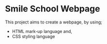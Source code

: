 # Smile School Webpage
This project aims to create a webpage, by using;
- HTML mark-up language and,
- CSS styling language
